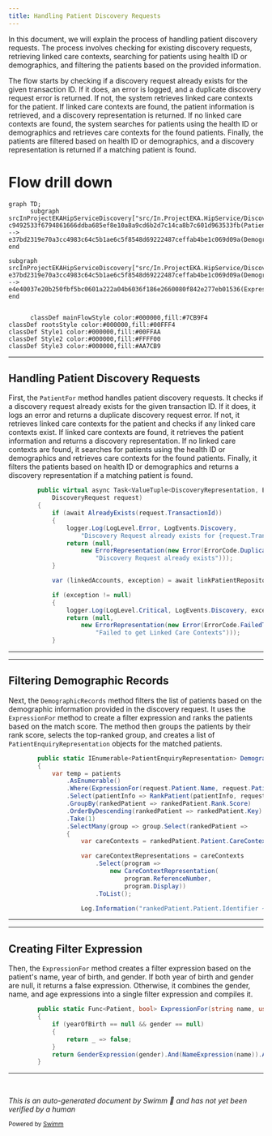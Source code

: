 ```yaml
---
title: Handling Patient Discovery Requests
---
```

In this document, we will explain the process of handling patient discovery requests. The process involves checking for existing discovery requests, retrieving linked care contexts, searching for patients using health ID or demographics, and filtering the patients based on the provided information.

The flow starts by checking if a discovery request already exists for the given transaction ID. If it does, an error is logged, and a duplicate discovery request error is returned. If not, the system retrieves linked care contexts for the patient. If linked care contexts are found, the patient information is retrieved, and a discovery representation is returned. If no linked care contexts are found, the system searches for patients using the health ID or demographics and retrieves care contexts for the found patients. Finally, the patients are filtered based on health ID or demographics, and a discovery representation is returned if a matching patient is found.

# Flow drill down

```mermaid
graph TD;
      subgraph srcInProjectEKAHipServiceDiscovery["src/In.ProjectEKA.HipService/Discovery"]
c9492533f6794861666ddba685ef8e10a8a9cd6b2d7c14ca8b7c601d963533fb(PatientFor) --> e37bd2319e70a3cc4983c64c5b1ae6c5f8548d69222487ceffab4be1c069d09a(DemographicRecords)
end

subgraph srcInProjectEKAHipServiceDiscovery["src/In.ProjectEKA.HipService/Discovery"]
e37bd2319e70a3cc4983c64c5b1ae6c5f8548d69222487ceffab4be1c069d09a(DemographicRecords) --> e4e40037e20b250fbf5bc0601a222a04b6036f186e2660080f842e277eb01536(ExpressionFor)
end


      classDef mainFlowStyle color:#000000,fill:#7CB9F4
classDef rootsStyle color:#000000,fill:#00FFF4
classDef Style1 color:#000000,fill:#00FFAA
classDef Style2 color:#000000,fill:#FFFF00
classDef Style3 color:#000000,fill:#AA7CB9
```

<SwmSnippet path="/src/In.ProjectEKA.HipService/Discovery/PatientDiscovery.cs" line="51">

---

## Handling Patient Discovery Requests

First, the <SwmToken path="src/In.ProjectEKA.HipService/Discovery/PatientDiscovery.cs" pos="51:17:17" line-data="        public virtual async Task&lt;ValueTuple&lt;DiscoveryRepresentation, ErrorRepresentation&gt;&gt; PatientFor(">`PatientFor`</SwmToken> method handles patient discovery requests. It checks if a discovery request already exists for the given transaction ID. If it does, it logs an error and returns a duplicate discovery request error. If not, it retrieves linked care contexts for the patient and checks if any linked care contexts exist. If linked care contexts are found, it retrieves the patient information and returns a discovery representation. If no linked care contexts are found, it searches for patients using the health ID or demographics and retrieves care contexts for the found patients. Finally, it filters the patients based on health ID or demographics and returns a discovery representation if a matching patient is found.

```c#
        public virtual async Task<ValueTuple<DiscoveryRepresentation, ErrorRepresentation>> PatientFor(
            DiscoveryRequest request)
        {
            if (await AlreadyExists(request.TransactionId))
            {
                logger.Log(LogLevel.Error, LogEvents.Discovery,
                    "Discovery Request already exists for {request.TransactionId}.");
                return (null,
                    new ErrorRepresentation(new Error(ErrorCode.DuplicateDiscoveryRequest,
                        "Discovery Request already exists")));
            }

            var (linkedAccounts, exception) = await linkPatientRepository.GetLinkedCareContexts(request.Patient.Id);

            if (exception != null)
            {
                logger.Log(LogLevel.Critical, LogEvents.Discovery, exception, "Failed to get care contexts");
                return (null,
                    new ErrorRepresentation(new Error(ErrorCode.FailedToGetLinkedCareContexts,
                        "Failed to get Linked Care Contexts")));
            }
```

---

</SwmSnippet>

<SwmSnippet path="/src/In.ProjectEKA.HipService/Discovery/Filter.cs" line="58">

---

## Filtering Demographic Records

Next, the <SwmToken path="src/In.ProjectEKA.HipService/Discovery/Filter.cs" pos="58:10:10" line-data="        public static IEnumerable&lt;PatientEnquiryRepresentation&gt; DemographicRecords(IEnumerable&lt;Patient&gt; patients, DiscoveryRequest request)">`DemographicRecords`</SwmToken> method filters the list of patients based on the demographic information provided in the discovery request. It uses the <SwmToken path="src/In.ProjectEKA.HipService/Discovery/Filter.cs" pos="62:4:4" line-data="                .Where(ExpressionFor(request.Patient.Name, request.Patient.YearOfBirth, request.Patient.Gender))">`ExpressionFor`</SwmToken> method to create a filter expression and ranks the patients based on the match score. The method then groups the patients by their rank score, selects the top-ranked group, and creates a list of <SwmToken path="src/In.ProjectEKA.HipService/Discovery/Filter.cs" pos="58:7:7" line-data="        public static IEnumerable&lt;PatientEnquiryRepresentation&gt; DemographicRecords(IEnumerable&lt;Patient&gt; patients, DiscoveryRequest request)">`PatientEnquiryRepresentation`</SwmToken> objects for the matched patients.

```c#
        public static IEnumerable<PatientEnquiryRepresentation> DemographicRecords(IEnumerable<Patient> patients, DiscoveryRequest request)
        {
            var temp = patients
                .AsEnumerable()
                .Where(ExpressionFor(request.Patient.Name, request.Patient.YearOfBirth, request.Patient.Gender))
                .Select(patientInfo => RankPatient(patientInfo, request))
                .GroupBy(rankedPatient => rankedPatient.Rank.Score)
                .OrderByDescending(rankedPatient => rankedPatient.Key)
                .Take(1)
                .SelectMany(group => group.Select(rankedPatient =>
                {
                    var careContexts = rankedPatient.Patient.CareContexts ?? new List<CareContextRepresentation>();

                    var careContextRepresentations = careContexts
                        .Select(program =>
                            new CareContextRepresentation(
                                program.ReferenceNumber,
                                program.Display))
                        .ToList();

                    Log.Information("rankedPatient.Patient.Identifier ~~~~~~~~~~~~~~~~~~~~> " + rankedPatient.Patient.Identifier);
```

---

</SwmSnippet>

<SwmSnippet path="/src/In.ProjectEKA.HipService/Discovery/Matcher/DemographicMatcher.cs" line="16">

---

## Creating Filter Expression

Then, the <SwmToken path="src/In.ProjectEKA.HipService/Discovery/Matcher/DemographicMatcher.cs" pos="16:13:13" line-data="        public static Func&lt;Patient, bool&gt; ExpressionFor(string name, ushort? yearOfBirth, Gender? gender)">`ExpressionFor`</SwmToken> method creates a filter expression based on the patient's name, year of birth, and gender. If both year of birth and gender are null, it returns a false expression. Otherwise, it combines the gender, name, and age expressions into a single filter expression and compiles it.

```c#
        public static Func<Patient, bool> ExpressionFor(string name, ushort? yearOfBirth, Gender? gender)
        {
            if (yearOfBirth == null && gender == null)
            {
                return _ => false;
            }
            return GenderExpression(gender).And(NameExpression(name)).And(AgeExpression(yearOfBirth)).Compile();
        }
```

---

</SwmSnippet>

&nbsp;

*This is an auto-generated document by Swimm 🌊 and has not yet been verified by a human*

<SwmMeta version="3.0.0" repo-id="Z2l0aHViJTNBJTNBaGlwLXNlcnZpY2UlM0ElM0FTd2ltbS1EZW1v" repo-name="hip-service"><sup>Powered by [Swimm](/)</sup></SwmMeta>
